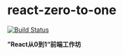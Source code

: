 # react-zero-to-one

[![Build Status](https://travis-ci.org/ThoughtWorksWuhanUI/react-zero-to-one.svg?branch=master)](https://travis-ci.org/ThoughtWorksWuhanUI/react-zero-to-one)

**”React从0到1“前端工作坊**
